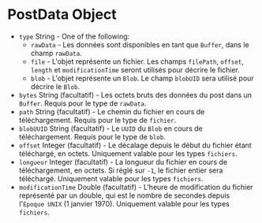 # PostData Object

* `type` String - One of the following:
  * `rawData` - Les données sont disponibles en tant que `Buffer`, dans le champ `rawData`.
  * `file` - L'objet représente un fichier. Les champs `filePath`, `offset`, `length` et `modificationTime` seront utilisés pour décrire le fichier.
  * `blob` - L'objet représente un `Blob`. Le champ `blobUID` sera utilisé pour décrire le `Blob`.
* `bytes` String (facultatif) - Les octets bruts des données du post dans un `Buffer`. Requis pour le type de `rawData`.
* `path` String (facultatif) - Le chemin du fichier en cours de téléchargement. Requis pour le type de `fichier`.
* `blobUUID` String (facultatif) - Le `UUID` du `Blob` en cours de téléchargement. Requis pour le type de `blob`.
* `offset` Integer (facultatif) - Le décalage depuis le début du fichier étant téléchargé, en octets. Uniquement valable pour les types `fichiers`.
* `longueur` Integer (facultatif) - La longueur du fichier en cours de téléchargement, en octets. Si réglé sur `-1`, le fichier entier sera téléchargé. Uniquement valable pour les types `fichiers`.
* `modificationTime` Double (facultatif) - L'heure de modification du fichier représenté par un double, qui est le nombre de secondes depuis l'`Epoque UNIX` (1 janvier 1970). Uniquement valable pour les types `fichiers`.
